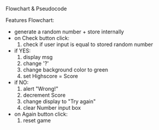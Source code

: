 Flowchart & Pseudocode

Features Flowchart:
- generate a random number + store internally
- on Check button click:
    1. check if user input is equal to stored random number
- if YES:
    1. display msg
    2. change '?' 
    3. change background color to green
    4. set Highscore = Score
- if NO:
    1. alert "Wrong!"
    2. decrement Score
    3. change display to "Try again"
    4. clear Number input box
- on Again button click:
    1. reset game
